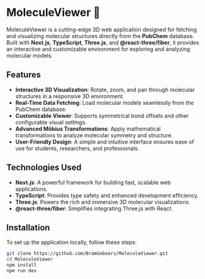 # MoleculeViewer 🧬  

MoleculeViewer is a cutting-edge 3D web application designed for fetching and visualizing molecular structures directly from the **PubChem** database. Built with **Next.js**, **TypeScript**, **Three.js**, and **@react-three/fiber**, it provides an interactive and customizable environment for exploring and analyzing molecular models.  

## Features  

- **Interactive 3D Visualization**: Rotate, zoom, and pan through molecular structures in a responsive 3D environment.  
- **Real-Time Data Fetching**: Load molecular models seamlessly from the PubChem database.  
- **Customizable Viewer**: Supports symmetrical bond offsets and other configurable visual settings.  
- **Advanced Möbius Transformations**: Apply mathematical transformations to analyze molecular symmetry and structure.  
- **User-Friendly Design**: A simple and intuitive interface ensures ease of use for students, researchers, and professionals.  

## Technologies Used  

- **Next.js**: A powerful framework for building fast, scalable web applications.  
- **TypeScript**: Provides type safety and enhanced development efficiency.  
- **Three.js**: Powers the rich and immersive 3D molecular visualizations.  
- **@react-three/fiber**: Simplifies integrating Three.js with React.  

## Installation  

To set up the application locally, follow these steps:  

```bash
git clone https://github.com/BramGeboers/MoleculeViewer.git
cd MoleculeViewer
npm install
npm run dev
